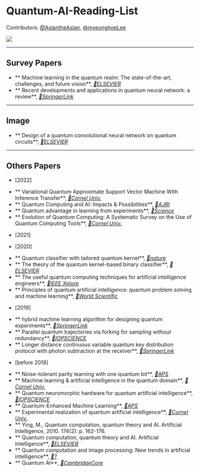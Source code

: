 # Quantum-AI-Reading-List

Contributors: [@AslantheAslan](https://github.com/AslantheAslan), [@myeonghoeLee](https://github.com/myeonghoeLee)

<a href="https://github.com/Namgyu97/Quantum-AI-Reading-List/graphs/contributors">
  <img src="https://contrib.rocks/image?repo=Namgyu97/Quantum-AI-Reading-List" />
</a>

------------------------------------------------------------------------------------
## Survey Papers

+ ** Machine learning in the quantum realm: The state-of-the-art, challenges, and future vision**, *[📝ELSEVIER](https://www.sciencedirect.com/science/article/pii/S0957417422000136)*
+ ** Recent developments and applications in quantum neural network: a review**, *[📝SpringerLink](https://link.springer.com/article/10.1007/s11831-018-9269-0)*


------------------------------------------------------------------------------------
## Image

+ ** Design of a quantum convolutional neural network on quantum circuits**, *[📝ELSEVIER](https://www.sciencedirect.com/science/article/pii/S0016003222005166)*

------------------------------------------------------------------------------------
## Others Papers
- [2022]
+ ** Variational Quantum Approximate Support Vector Machine With Inference Transfer**, *[📝Cornel Univ.](https://arxiv.org/abs/2206.14507)*
+ ** Quantum Computing and AI: Impacts &amp; Possibilities**, *[📝AJRI](https://www.adi-journal.org/index.php/ajri/article/view/656)*
+ ** Quantum advantage in learning from experiments**, *[📝Science](https://www.science.org/doi/abs/10.1126/science.abn7293?cookieSet=1)*
+ ** Evolution of Quantum Computing: A Systematic Survey on the Use of Quantum Computing Tools**, *[📝Cornel Univ.](https://arxiv.org/abs/2204.01856)*


- [2021]

- [2020]
+ ** Quantum classifier with tailored quantum kernel**, *[📝nature](https://www.nature.com/articles/s41534-020-0272-6)*
+ ** The theory of the quantum kernel-based binary classifier**, *[📝ELSEVIER](https://www.sciencedirect.com/science/article/pii/S0375960120302541)*
+ ** The useful quantum computing techniques for artificial intelligence engineers**, *[📝IEEE Xplore](https://ieeexplore.ieee.org/abstract/document/9016555)*
+ ** Principles of quantum artificial intelligence: quantum problem solving and machine learning**, *[📝World Scientific](https://www.worldscientific.com/doi/abs/10.1142/9789811224317_0001)*


- [2019]
+ ** hybrid machine learning algorithm for designing quantum experiments**, *[📝SpringerLink](https://link.springer.com/article/10.1007/s42484-019-00003-8)*
+ ** Parallel quantum trajectories via forking for sampling without redundancy**, *[📝IOPSCIENCE](https://iopscience.iop.org/article/10.1088/1367-2630/ab35fb/meta)*
+ ** Longer distance continuous variable quantum key distribution protocol with photon subtraction at the receiver**, *[📝SpringerLink](https://link.springer.com/article/10.1007/s11128-018-2167-4)*


- [before 2018]
+ ** Noise-tolerant parity learning with one quantum bit**, *[📝APS](https://journals.aps.org/pra/abstract/10.1103/PhysRevA.97.032327)*
+ ** Machine learning & artificial intelligence in the quantum domain**, *[📝Cornel Univ.](https://arxiv.org/abs/1709.02779)*
+ ** Quantum neuromorphic hardware for quantum artificial intelligence**, *[📝IOPSCIENCE](https://iopscience.iop.org/article/10.1088/1742-6596/880/1/012018/meta)*
+ ** Quantum-Enhanced Machine Learning**, *[📝APS](https://journals.aps.org/prl/abstract/10.1103/PhysRevLett.117.130501)*
+ ** Experimental realization of quantum artificial intelligence**, *[📝Cornel Univ.](https://arxiv.org/abs/1410.1054)*
+ ** Ying, M., Quantum computation, quantum theory and AI. Artificial Intelligence, 2010. 174(2): p. 162-176.
+ ** Quantum computation, quantum theory and AI. Artificial Intelligence**, *[📝ELSEVIER](https://www.sciencedirect.com/science/article/pii/S0004370209001398)*
+ ** Quantum computation and image processing: New trends in artificial intelligence**, *[📝?](https://www.researchgate.net/profile/Salvador-Venegas-Andraca/publication/220814314_Quantum_Computation_and_Image_Processing_New_Trends_in_Artificial_Intelligence/links/0912f5052af6fba23f000000/Quantum-Computation-and-Image-Processing-New-Trends-in-Artificial-Intelligence.pdf)*
+ ** Quantum AI**, *[📝CambridgeCore](https://www.cambridge.org/core/journals/behavioral-and-brain-sciences/article/abs/quantum-ai/0B5D9AA0D07574D2B561DE4924747CA9)*



















